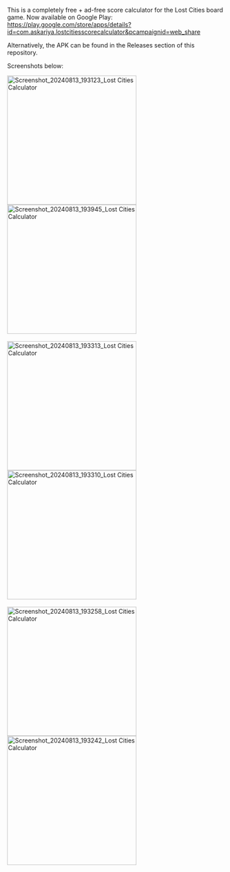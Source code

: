 This is a completely free + ad-free score calculator for the Lost Cities board game. 
Now available on Google Play: https://play.google.com/store/apps/details?id=com.askariya.lostcitiesscorecalculator&pcampaignid=web_share

Alternatively, the APK can be found in the Releases section of this repository.

Screenshots below:

<img src="https://github.com/user-attachments/assets/9066657d-061e-4a43-b16c-12829dfbe7c3" alt="Screenshot_20240813_193123_Lost Cities Calculator" width="300" style="margin-right: 50px;"/>
<img src="https://github.com/user-attachments/assets/2bdb69de-ac9f-49e9-b53a-0ae6eef36bce" alt="Screenshot_20240813_193945_Lost Cities Calculator" width="300" style="margin-right: 50px;"/><br><br>
<img src="https://github.com/user-attachments/assets/47f90aa7-8c99-4b37-b411-bfc0740be1ee" alt="Screenshot_20240813_193313_Lost Cities Calculator" width="300" style="margin-right: 50px;"/>
<img src="https://github.com/user-attachments/assets/5bb2bd78-66f7-4b4a-9151-911870b1db3f" alt="Screenshot_20240813_193310_Lost Cities Calculator" width="300" style="margin-right: 50px;"/><br><br>
<img src="https://github.com/user-attachments/assets/a913b266-b628-4347-a02e-b50f4effb0a8" alt="Screenshot_20240813_193258_Lost Cities Calculator" width="300" style="margin-right: 50px;"/>
<img src="https://github.com/user-attachments/assets/4c02050f-2fe8-4a88-ae39-a2127a012e9f" alt="Screenshot_20240813_193242_Lost Cities Calculator" width="300"/>
